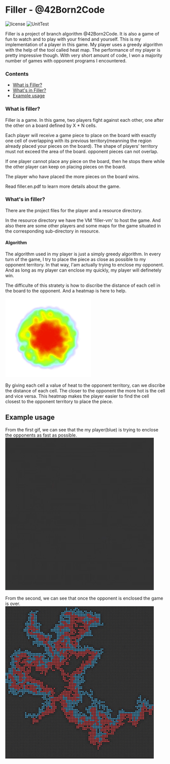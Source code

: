 # Filler - @42Born2Code
![license](https://img.shields.io/github/license/mashape/apistatus.svg)
![UnitTest](https://img.shields.io/badge/42UnitTest-pass-blue.svg)

Filler is a project of branch algorithm @42Born2Code. It is also a game of fun to watch and to play with your friend and yourself.
This is my implementation of a player in this game. My player uses a greedy algorithm with the help of the tool called heat map.
The performance of my player is pretty impressive though. With very short amount of code, I won a majority number of games with opponent programs I encountered.

### Contents
* [What is Filler?](#what-is-filler)
* [What's in Filler?](#whats-in-filler)
* [Example usage](#example-usage)

### What is filler?
Filler is a game. In this game, two players fight against each other, one after the other on a board defined by X * N cells.

Each player will receive a game piece to place on the board with exactly one cell of overlapping with its previous territory(meanning the region already placed your pieces on the board).
The shape of players' territory must not exceed the area of the board. opponent pieces can not overlap.

If one player cannot place any piece on the board, then he stops there while the other player can keep on placing pieces on the board.

The player who have placed the more pieces on the board wins.

Read filler.en.pdf to learn more details about the game.

### What's in filler?

There are the project files for the player and a resource directory.

In the resource directory we have the VM 'filler-vm' to host the game.
And also there are some other players and some maps for the game situated in the corresponding sub-directory in resource.

#### Algorithm
The algorithm used in my player is just a simply greedy algorithm. In every turn of the game, I try to place the piece as close as possible to my opponent territory. In that way, I'am actually trying to enclose my opponent. And as long as my player can enclose my quickly, my player will definetely win.

The difficulte of this stratety is how to discribe the distance of each cell in the board to the opponent. And a heatmap is here to help.

![heatmap](/res/heatmap.png)  

By giving each cell a value of heat to the opponent territory, can we discribe the distance of each cell. The closer to the opponent the more hot is the cell and vice versa.
This heatmap makes the player easier to find the cell closest to the opponent territory to place the piece.

## Example usage

From the first gif, we can see that the my player(blue) is trying to enclose the opponents as fast as possible.
![gif0](/res/fgif0.gif)

From the second, we can see that once the opponent is enclosed the game is over.
![gif1](/res/fgif1.gif)  

